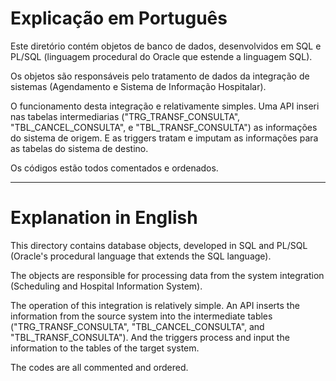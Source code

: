 # Explicação em Português

Este diretório contém objetos de banco de dados, desenvolvidos em SQL e PL/SQL (linguagem procedural do Oracle que estende a linguagem SQL).

Os objetos são responsáveis pelo tratamento de dados da integração de sistemas (Agendamento e Sistema de Informação Hospitalar).

O funcionamento desta integração e relativamente simples. Uma API inseri nas tabelas intermediarias ("TRG_TRANSF_CONSULTA", "TBL_CANCEL_CONSULTA", e "TBL_TRANSF_CONSULTA") as informações do sistema de origem. E as triggers tratam e imputam as informações para as tabelas do sistema de destino.

Os códigos estão todos comentados e ordenados.

---

# Explanation in English

This directory contains database objects, developed in SQL and PL/SQL (Oracle's procedural language that extends the SQL language).

The objects are responsible for processing data from the system integration (Scheduling and Hospital Information System).

The operation of this integration is relatively simple. An API inserts the information from the source system into the intermediate tables ("TRG_TRANSF_CONSULTA", "TBL_CANCEL_CONSULTA", and "TBL_TRANSF_CONSULTA"). And the triggers process and input the information to the tables of the target system.

The codes are all commented and ordered.
